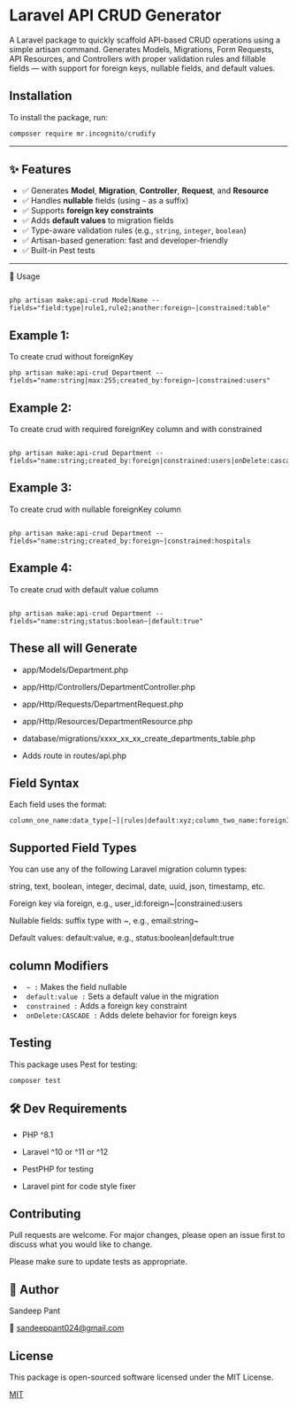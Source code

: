 # Laravel API CRUD Generator

A Laravel package to quickly scaffold API-based CRUD operations using a simple artisan command. Generates Models, Migrations, Form Requests, API Resources, and Controllers with proper validation rules and fillable fields — with support for foreign keys, nullable fields, and default values.

## Installation

To install the package, run:

```bash
composer require mr.incognito/crudify
```

---

## ✨ Features

- ✅ Generates **Model**, **Migration**, **Controller**, **Request**, and **Resource**
- ✅ Handles **nullable** fields (using `~` as a suffix)
- ✅ Supports **foreign key constraints**
- ✅ Adds **default values** to migration fields
- ✅ Type-aware validation rules (e.g., `string`, `integer`, `boolean`)
- ✅ Artisan-based generation: fast and developer-friendly
- ✅ Built-in Pest tests

---

🚀 Usage

```

php artisan make:api-crud ModelName --fields="field:type|rule1,rule2;another:foreign~|constrained:table"

```
## Example 1:
To create crud without foreignKey

```
php artisan make:api-crud Department --fields="name:string|max:255;created_by:foreign~|constrained:users"

```

## Example 2:
To create crud with required foreignKey column and with constrained

```

php artisan make:api-crud Department --fields="name:string;created_by:foreign|constrained:users|onDelete:cascade"

```

## Example 3:
To create crud with nullable foreignKey column 

```

php artisan make:api-crud Department --fields="name:string;created_by:foreign~|constrained:hospitals

```


## Example 4:
To create crud with default value  column 

```

php artisan make:api-crud Department --fields="name:string;status:boolean~|default:true"

```



##  These all will Generate

- app/Models/Department.php

- app/Http/Controllers/DepartmentController.php

- app/Http/Requests/DepartmentRequest.php

- app/Http/Resources/DepartmentResource.php

- database/migrations/xxxx_xx_xx_create_departments_table.php

- Adds route in routes/api.php

## Field Syntax
Each field uses the format:
```
column_one_name:data_type[~]|rules|default:xyz;column_two_name:foreignId[~]|constrained:table|

```

## Supported Field Types
You can use any of the following Laravel migration column types:

string, text, boolean, integer, decimal, date, uuid, json, timestamp, etc.

Foreign key via foreign, e.g., user_id:foreign~|constrained:users

Nullable fields: suffix type with ~, e.g., email:string~

Default values: default:value, e.g., status:boolean|default:true

## column Modifiers
- ``` ~ :``` Makes the field nullable
- ``` default:value :``` Sets a default value in the migration 
- ``` constrained :``` Adds a foreign key constraint
- ``` onDelete:CASCADE :``` Adds delete behavior for foreign keys

## Testing

This package uses Pest for testing:
```
composer test
```


## 🛠 Dev Requirements
- PHP ^8.1

- Laravel ^10 or ^11 or ^12

- PestPHP for testing

- Laravel pint for code style fixer 

## Contributing

Pull requests are welcome. For major changes, please open an issue first
to discuss what you would like to change.

Please make sure to update tests as appropriate.

## 🧑 Author

Sandeep Pant

📧 sandeeppant024@gmail.com

## License
This package is open-sourced software licensed under the MIT License.

[MIT](https://choosealicense.com/licenses/mit/)
